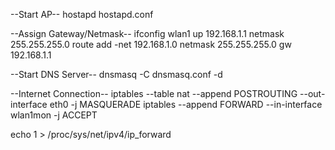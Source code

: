 --Start AP--
hostapd hostapd.conf

--Assign Gateway/Netmask--
ifconfig wlan1 up 192.168.1.1 netmask 255.255.255.0
route add -net 192.168.1.0 netmask 255.255.255.0 gw 192.168.1.1

--Start DNS Server--
dnsmasq -C dnsmasq.conf -d

--Internet Connection--
iptables --table nat --append POSTROUTING --out-interface eth0 -j MASQUERADE
iptables --append FORWARD --in-interface wlan1mon -j ACCEPT

echo 1 > /proc/sys/net/ipv4/ip_forward